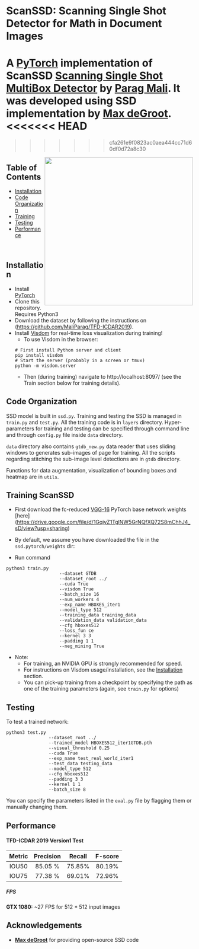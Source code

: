 # ScanSSD: Scanning Single Shot Detector for Math in Document Images

A [PyTorch](http://pytorch.org/) implementation of ScanSSD [Scanning Single Shot MultiBox Detector](https://paragmali.me/scanning-single-shot-detector-for-math-in-document-images/) by [**Parag Mali**](https://github.com/MaliParag/). It was developed using SSD implementation by [**Max deGroot**](https://github.com/amdegroot).
<<<<<<< HEAD
=======

>>>>>>> cfa261e9f0823ac0aea444cc71d60df0d72a8c30

<img align="right" src=
"https://github.com/maliparag/scanssd/blob/master/images/detailed_math512_arch.png" height = 400/>

## Table of Contents
- <a href='#installation'>Installation</a>
- <a href='#code-organization'>Code Organization</a>
- <a href='#training-scanssd'>Training</a>
- <a href='#testing'>Testing</a>
- <a href='#performance'>Performance</a>

&nbsp;
&nbsp;
&nbsp;
&nbsp;

## Installation
- Install [PyTorch](http://pytorch.org/)
- Clone this repository. Requires Python3
- Download the dataset by following the instructions on (https://github.com/MaliParag/TFD-ICDAR2019).
- Install [Visdom](https://github.com/facebookresearch/visdom) for real-time loss visualization during training!
  * To use Visdom in the browser:
  ```Shell
  # First install Python server and client
  pip install visdom
  # Start the server (probably in a screen or tmux)
  python -m visdom.server
  ```
  * Then (during training) navigate to http://localhost:8097/ (see the Train section below for training details).

## Code Organization
 
SSD model is built in `ssd.py`. Training and testing the SSD is managed in `train.py` and `test.py`. All the training code is in `layers` directory. Hyper-parameters for training and testing can be specified through command line and through `config.py` file inside `data` directory. 

`data` directory also contains `gtdb_new.py` data reader that uses sliding windows to generates sub-images of page for training. All the scripts regarding stitching the sub-image level detections are in `gtdb` directory. 

Functions for data augmentation, visualization of bounding boxes and heatmap are in `utils`. 
  

## Training ScanSSD

- First download the fc-reduced [VGG-16](https://arxiv.org/abs/1409.1556) PyTorch base network weights [here] (https://drive.google.com/file/d/1GqiyZ1TglNW5GrNQfXQ72S8mChhJ4_sD/view?usp=sharing)
- By default, we assume you have downloaded the file in the `ssd.pytorch/weights` dir:

- Run command

```Shell
python3 train.py 
					--dataset GTDB 
					--dataset_root ../ 
					--cuda True 
					--visdom True 
					--batch_size 16 
					--num_workers 4 
					--exp_name HBOXES_iter1 
					--model_type 512 
					--training_data training_data 
					--validation_data validation_data 
					--cfg hboxes512 
					--loss_fun ce 
					--kernel 3 3 
					--padding 1 1 
					--neg_mining True
```

- Note:
  * For training, an NVIDIA GPU is strongly recommended for speed.
  * For instructions on Visdom usage/installation, see the <a href='#installation'>Installation</a> section.
  * You can pick-up training from a checkpoint by specifying the path as one of the training parameters (again, see `train.py` for options)

## Testing
To test a trained network:

```Shell
python3 test.py 
				--dataset_root ../ 
				--trained_model HBOXES512_iter1GTDB.pth  
				--visual_threshold 0.25 
				--cuda True 
				--exp_name test_real_world_iter1 
				--test_data testing_data  
				--model_type 512 
				--cfg hboxes512 
				--padding 3 3 
				--kernel 1 1 
				--batch_size 8

```

You can specify the parameters listed in the `eval.py` file by flagging them or manually changing them.  

## Performance

#### TFD-ICDAR 2019 Version1 Test


| Metric | Precision | Recall | F-score |
|:-:|:-:|:-:|:-:|
| IOU50 | 85.05 % | 75.85% | 80.19% |
| IOU75 | 77.38 % | 69.01% | 72.96% |

##### FPS
**GTX 1080:** ~27 FPS for 512 * 512 input images

## Acknowledgements
- [**Max deGroot**](https://github.com/amdegroot) for providing open-source SSD code
